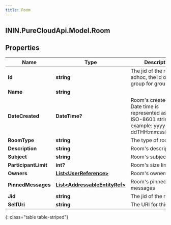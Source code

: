 ```yaml
---
title: Room
---
```

## ININ.PureCloudApi.Model.Room

## Properties

|Name | Type | Description | Notes|
|------------ | ------------- | ------------- | -------------|
| **Id** | **string** | The jid of the room if adhoc, the id of the group for group rooms | [optional] |
| **Name** | **string** |  | [optional] |
| **DateCreated** | **DateTime?** | Room&#39;s created time. Date time is represented as an ISO-8601 string. For example: yyyy-MM-ddTHH:mm:ss[.mmm]Z | [optional] |
| **RoomType** | **string** | The type of room | [optional] |
| **Description** | **string** | Room&#39;s description | [optional] |
| **Subject** | **string** | Room&#39;s subject | [optional] |
| **ParticipantLimit** | **int?** | Room&#39;s size limit | [optional] |
| **Owners** | [**List&lt;UserReference&gt;**](UserReference.html) | Room&#39;s owners | [optional] |
| **PinnedMessages** | [**List&lt;AddressableEntityRef&gt;**](AddressableEntityRef.html) | Room&#39;s pinned messages | [optional] |
| **Jid** | **string** | The jid of the room | [optional] |
| **SelfUri** | **string** | The URI for this object | [optional] |
{: class="table table-striped"}


